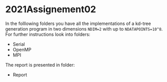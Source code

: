 # 2021Assignement02

In the folllowing folders you have all the implementations of a kd-tree generation program in two dimensions `NDIM=2` with up to `NDATAPOINTS=10^8`.
For further instructions look into folders:

+ Serial
+ OpenMP
+ MPI

The report is presented in folder:

+ Report


